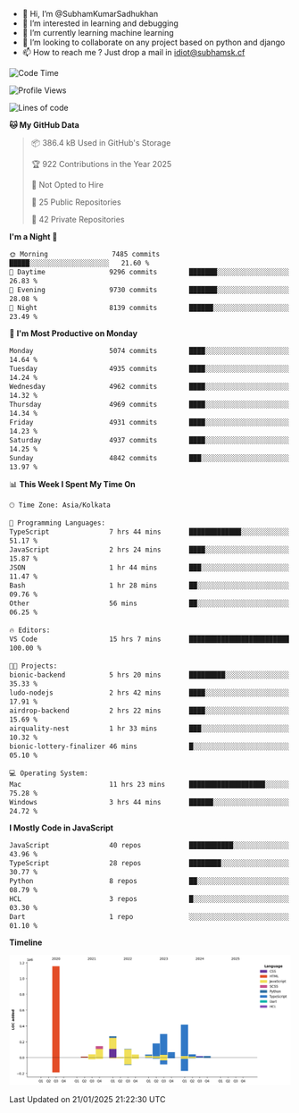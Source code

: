 - 👋 Hi, I’m @SubhamKumarSadhukhan
- 👀 I’m interested in learning and debugging
- 🌱 I’m currently learning machine learning
- 💞️ I’m looking to collaborate on any project based on python and django
- 📫 How to reach me ?
      Just drop a mail in idiot@subhamsk.cf

<!---
SubhamKumarSadhukhan/SubhamKumarSadhukhan is a ✨ special ✨ repository because its `README.md` (this file) appears on your GitHub profile.
You can click the Preview link to take a look at your changes.
--->


<!--START_SECTION:waka-->
![Code Time](http://img.shields.io/badge/Code%20Time-2%2C720%20hrs%2021%20mins-blue)

![Profile Views](http://img.shields.io/badge/Profile%20Views-0-blue)

![Lines of code](https://img.shields.io/badge/From%20Hello%20World%20I%27ve%20Written-2.8%20million%20lines%20of%20code-blue)

**🐱 My GitHub Data** 

> 📦 386.4 kB Used in GitHub's Storage 
 > 
> 🏆 922 Contributions in the Year 2025
 > 
> 🚫 Not Opted to Hire
 > 
> 📜 25 Public Repositories 
 > 
> 🔑 42 Private Repositories 
 > 
**I'm a Night 🦉** 

```text
🌞 Morning                7485 commits        █████░░░░░░░░░░░░░░░░░░░░   21.60 % 
🌆 Daytime                9296 commits        ███████░░░░░░░░░░░░░░░░░░   26.83 % 
🌃 Evening                9730 commits        ███████░░░░░░░░░░░░░░░░░░   28.08 % 
🌙 Night                  8139 commits        ██████░░░░░░░░░░░░░░░░░░░   23.49 % 
```
📅 **I'm Most Productive on Monday** 

```text
Monday                   5074 commits        ████░░░░░░░░░░░░░░░░░░░░░   14.64 % 
Tuesday                  4935 commits        ████░░░░░░░░░░░░░░░░░░░░░   14.24 % 
Wednesday                4962 commits        ████░░░░░░░░░░░░░░░░░░░░░   14.32 % 
Thursday                 4969 commits        ████░░░░░░░░░░░░░░░░░░░░░   14.34 % 
Friday                   4931 commits        ████░░░░░░░░░░░░░░░░░░░░░   14.23 % 
Saturday                 4937 commits        ████░░░░░░░░░░░░░░░░░░░░░   14.25 % 
Sunday                   4842 commits        ███░░░░░░░░░░░░░░░░░░░░░░   13.97 % 
```


📊 **This Week I Spent My Time On** 

```text
🕑︎ Time Zone: Asia/Kolkata

💬 Programming Languages: 
TypeScript               7 hrs 44 mins       █████████████░░░░░░░░░░░░   51.17 % 
JavaScript               2 hrs 24 mins       ████░░░░░░░░░░░░░░░░░░░░░   15.87 % 
JSON                     1 hr 44 mins        ███░░░░░░░░░░░░░░░░░░░░░░   11.47 % 
Bash                     1 hr 28 mins        ██░░░░░░░░░░░░░░░░░░░░░░░   09.76 % 
Other                    56 mins             ██░░░░░░░░░░░░░░░░░░░░░░░   06.25 % 

🔥 Editors: 
VS Code                  15 hrs 7 mins       █████████████████████████   100.00 % 

🐱‍💻 Projects: 
bionic-backend           5 hrs 20 mins       █████████░░░░░░░░░░░░░░░░   35.33 % 
ludo-nodejs              2 hrs 42 mins       ████░░░░░░░░░░░░░░░░░░░░░   17.91 % 
airdrop-backend          2 hrs 22 mins       ████░░░░░░░░░░░░░░░░░░░░░   15.69 % 
airquality-nest          1 hr 33 mins        ███░░░░░░░░░░░░░░░░░░░░░░   10.32 % 
bionic-lottery-finalizer 46 mins             █░░░░░░░░░░░░░░░░░░░░░░░░   05.10 % 

💻 Operating System: 
Mac                      11 hrs 23 mins      ███████████████████░░░░░░   75.28 % 
Windows                  3 hrs 44 mins       ██████░░░░░░░░░░░░░░░░░░░   24.72 % 
```

**I Mostly Code in JavaScript** 

```text
JavaScript               40 repos            ███████████░░░░░░░░░░░░░░   43.96 % 
TypeScript               28 repos            ████████░░░░░░░░░░░░░░░░░   30.77 % 
Python                   8 repos             ██░░░░░░░░░░░░░░░░░░░░░░░   08.79 % 
HCL                      3 repos             █░░░░░░░░░░░░░░░░░░░░░░░░   03.30 % 
Dart                     1 repo              ░░░░░░░░░░░░░░░░░░░░░░░░░   01.10 % 
```



**Timeline**

![Lines of Code chart](https://raw.githubusercontent.com/SubhamKumarSadhukhan/SubhamKumarSadhukhan/main/assets/bar_graph.png)


 Last Updated on 21/01/2025 21:22:30 UTC
<!--END_SECTION:waka-->
